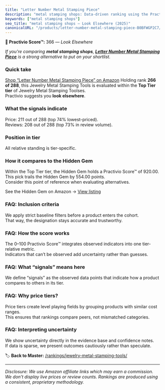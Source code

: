 ```yaml
---
title: "Letter Number Metal Stamping Piece"
description: "metal stamping shops: Data-driven ranking using the Practivio Score™. Positioned by quality, value, demand, findability, momentum."
keywords: ["metal stamping shops"]
seo_title: "metal stamping shops — Look Elsewhere (2025)"
canonicalURL: "/products/letter-number-metal-stamping-piece-B0BFWGP2C7/"
---
```


**🚫 Practivio Score™:** 366 — _Look Elsewhere_


*If you're comparing **metal stamping shops**, **[Letter Number Metal Stamping Piece](https://www.amazon.com/dp/B0BFWGP2C7?tag=practivio-20)** is a strong alternative to put on your shortlist.*
### Quick take
[Shop “Letter Number Metal Stamping Piece” on Amazon](https://www.amazon.com/dp/B0BFWGP2C7?tag=practivio-20)
Holding rank **266 of 288**, this Jewelry Metal Stamping Tools is evaluated within the **Top Tier tier** of Jewelry Metal Stamping Toolses.  
Practivio suggests you **look elsewhere**.

### What the signals indicate
Price: 211 out of 288 (top 74% lowest-priced).  
Reviews: 208 out of 288 (top 73% in review volume).  

### Position in tier
All relative standing is tier-specific.

### How it compares to the Hidden Gem
Within the Top Tier tier, the Hidden Gem holds a Practivio Score™ of 920.00.  
This pick trails the Hidden Gem by 554.00 points.  
Consider this point of reference when evaluating alternatives.  

See the Hidden Gem on Amazon → [View listing](https://www.amazon.com/dp/B079Y5GDPY?tag=practivio-20)

### FAQ: Inclusion criteria
We apply strict baseline filters before a product enters the cohort.  
That way, the designation stays accurate and trustworthy.

### FAQ: How the score works
The 0–100 Practivio Score™ integrates observed indicators into one tier-relative metric.  
Indicators that can’t be observed add uncertainty rather than guesses.

### FAQ: What “signals” means here
We define “signals” as the observed data points that indicate how a product compares to others in its tier.

### FAQ: Why price tiers?
Price tiers create level playing fields by grouping products with similar cost ranges.  
This ensures that rankings compare peers, not mismatched categories.

### FAQ: Interpreting uncertainty
We show uncertainty directly in the evidence base and confidence notes.  
If data is sparse, we present outcomes cautiously rather than speculate.


🏷️ **Back to Master:** [/rankings/jewelry-metal-stamping-tools/](/rankings/jewelry-metal-stamping-tools/)

---
_Disclosure: We use Amazon affiliate links which may earn a commission. We don’t display live prices or review counts. Rankings are produced using a consistent, proprietary methodology._
